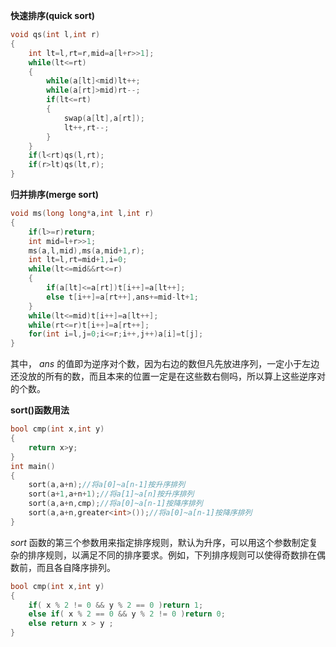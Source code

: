 **快速排序(quick sort)**

```c++
void qs(int l,int r)
{
	int lt=l,rt=r,mid=a[l+r>>1];
	while(lt<=rt)
	{
		while(a[lt]<mid)lt++;
		while(a[rt]>mid)rt--;
		if(lt<=rt)
		{
			swap(a[lt],a[rt]);
			lt++,rt--;
		}
	}
	if(l<rt)qs(l,rt);
	if(r>lt)qs(lt,r);
}
```

**归并排序(merge sort)**

```c++
void ms(long long*a,int l,int r)
{
    if(l>=r)return;
    int mid=l+r>>1;
    ms(a,l,mid),ms(a,mid+1,r);
    int lt=l,rt=mid+1,i=0;
    while(lt<=mid&&rt<=r)
    {
        if(a[lt]<=a[rt])t[i++]=a[lt++];
        else t[i++]=a[rt++],ans+=mid-lt+1;
    }
    while(lt<=mid)t[i++]=a[lt++];
    while(rt<=r)t[i++]=a[rt++];
    for(int i=l,j=0;i<=r;i++,j++)a[i]=t[j];
}
```

其中， $ans$ 的值即为逆序对个数，因为右边的数但凡先放进序列，一定小于左边还没放的所有的数，而且本来的位置一定是在这些数右侧吗，所以算上这些逆序对的个数。

**sort()函数用法**

```c++
bool cmp(int x,int y)
{
	return x>y;
}
int main()
{
    sort(a,a+n);//将a[0]~a[n-1]按升序排列
    sort(a+1,a+n+1);//将a[1]~a[n]按升序排列
    sort(a,a+n,cmp);//将a[0]~a[n-1]按降序排列
    sort(a,a+n,greater<int>());//将a[0]~a[n-1]按降序排列
}
```

$sort$ 函数的第三个参数用来指定排序规则，默认为升序，可以用这个参数制定复杂的排序规则，以满足不同的排序要求。例如，下列排序规则可以使得奇数排在偶数前，而且各自降序排列。

```c++
bool cmp(int x,int y)
{
	if( x % 2 != 0 && y % 2 == 0 )return 1;
	else if( x % 2 == 0 && y % 2 != 0 )return 0;
	else return x > y ;
}
```

